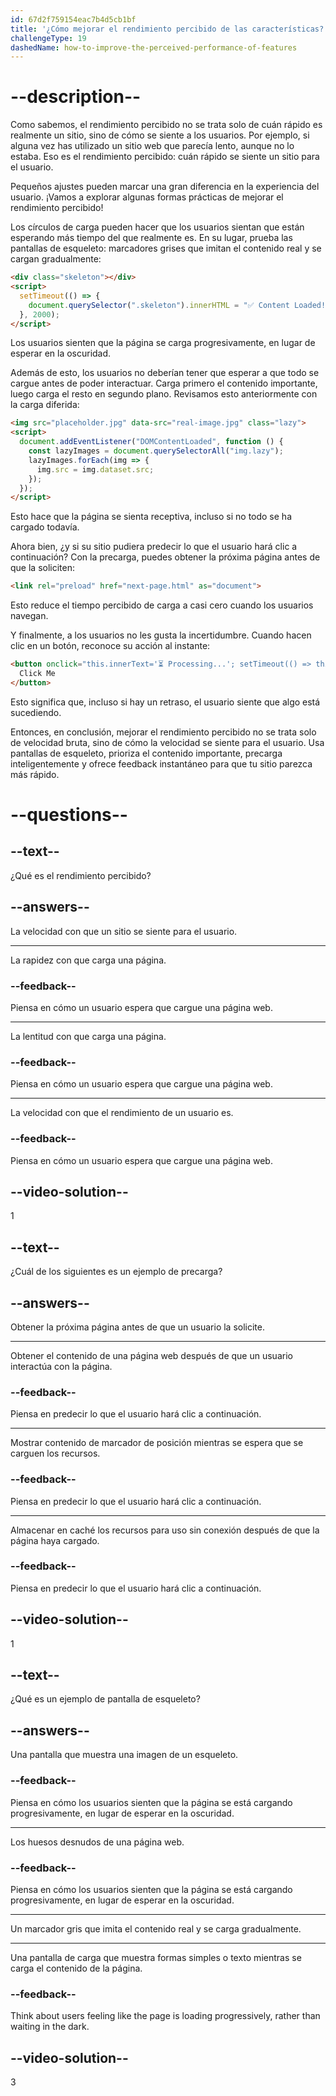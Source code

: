 ```yaml
---
id: 67d2f759154eac7b4d5cb1bf
title: '¿Cómo mejorar el rendimiento percibido de las características?'
challengeType: 19
dashedName: how-to-improve-the-perceived-performance-of-features
---
```


# --description--

Como sabemos, el rendimiento percibido no se trata solo de cuán rápido es realmente un sitio, sino de cómo se siente a los usuarios. Por ejemplo, si alguna vez has utilizado un sitio web que parecía lento, aunque no lo estaba. Eso es el rendimiento percibido: cuán rápido se siente un sitio para el usuario.

Pequeños ajustes pueden marcar una gran diferencia en la experiencia del usuario. ¡Vamos a explorar algunas formas prácticas de mejorar el rendimiento percibido!

Los círculos de carga pueden hacer que los usuarios sientan que están esperando más tiempo del que realmente es. En su lugar, prueba las pantallas de esqueleto: marcadores grises que imitan el contenido real y se cargan gradualmente:

```html
<div class="skeleton"></div>
<script>
  setTimeout(() => {
    document.querySelector(".skeleton").innerHTML = "✅ Content Loaded!";
  }, 2000);
</script>
```

Los usuarios sienten que la página se carga progresivamente, en lugar de esperar en la oscuridad.

Además de esto, los usuarios no deberían tener que esperar a que todo se cargue antes de poder interactuar. Carga primero el contenido importante, luego carga el resto en segundo plano. Revisamos esto anteriormente con la carga diferida:

```html
<img src="placeholder.jpg" data-src="real-image.jpg" class="lazy">
<script>
  document.addEventListener("DOMContentLoaded", function () {
    const lazyImages = document.querySelectorAll("img.lazy");
    lazyImages.forEach(img => {
      img.src = img.dataset.src;
    });
  });
</script>
```

Esto hace que la página se sienta receptiva, incluso si no todo se ha cargado todavía.

Ahora bien, ¿y si su sitio pudiera predecir lo que el usuario hará clic a continuación? Con la precarga, puedes obtener la próxima página antes de que la soliciten:

```html
<link rel="preload" href="next-page.html" as="document">
```

Esto reduce el tiempo percibido de carga a casi cero cuando los usuarios navegan.

Y finalmente, a los usuarios no les gusta la incertidumbre. Cuando hacen clic en un botón, reconoce su acción al instante:

```html
<button onclick="this.innerText='⏳ Processing...'; setTimeout(() => this.innerText='✅ Done!', 2000);">
  Click Me
</button>
```

Esto significa que, incluso si hay un retraso, el usuario siente que algo está sucediendo.

Entonces, en conclusión, mejorar el rendimiento percibido no se trata solo de velocidad bruta, sino de cómo la velocidad se siente para el usuario. Usa pantallas de esqueleto, prioriza el contenido importante, precarga inteligentemente y ofrece feedback instantáneo para que tu sitio parezca más rápido.

# --questions--

## --text--

¿Qué es el rendimiento percibido?

## --answers--

La velocidad con que un sitio se siente para el usuario.

---

La rapidez con que carga una página.

### --feedback--

Piensa en cómo un usuario espera que cargue una página web.

---

La lentitud con que carga una página.

### --feedback--

Piensa en cómo un usuario espera que cargue una página web.

---

La velocidad con que el rendimiento de un usuario es.

### --feedback--

Piensa en cómo un usuario espera que cargue una página web.

## --video-solution--

1

## --text--

¿Cuál de los siguientes es un ejemplo de precarga?

## --answers--

Obtener la próxima página antes de que un usuario la solicite.

---

Obtener el contenido de una página web después de que un usuario interactúa con la página.

### --feedback--

Piensa en predecir lo que el usuario hará clic a continuación.

---

Mostrar contenido de marcador de posición mientras se espera que se carguen los recursos.

### --feedback--

Piensa en predecir lo que el usuario hará clic a continuación.

---

Almacenar en caché los recursos para uso sin conexión después de que la página haya cargado.

### --feedback--

Piensa en predecir lo que el usuario hará clic a continuación.

## --video-solution--

1

## --text--

¿Qué es un ejemplo de pantalla de esqueleto?

## --answers--

Una pantalla que muestra una imagen de un esqueleto.

### --feedback--

Piensa en cómo los usuarios sienten que la página se está cargando progresivamente, en lugar de esperar en la oscuridad.

---

Los huesos desnudos de una página web.

### --feedback--

Piensa en cómo los usuarios sienten que la página se está cargando progresivamente, en lugar de esperar en la oscuridad.

---

Un marcador gris que imita el contenido real y se carga gradualmente.

---

Una pantalla de carga que muestra formas simples o texto mientras se carga el contenido de la página.

### --feedback--

Think about users feeling like the page is loading progressively, rather than waiting in the dark.

## --video-solution--

3
